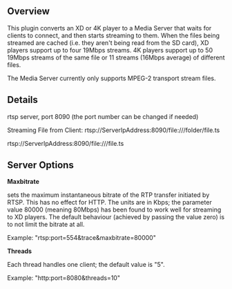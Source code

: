 Overview
--------
<p>This plugin converts an XD or 4K player to a Media Server that waits for clients to connect, and then starts streaming to them. When the files being streamed are cached (i.e. they aren't being read from the SD card), XD players support up to four 19Mbps streams. 4K players support up to 50 19Mbps streams of the same file or 11 streams (16Mbps average) of different files.</p>
<p>The Media Server currently only supports MPEG-2 transport stream files.</p>

Details
-------------
<p>rtsp server, port 8090 (the port number can be changed if needed)</p>
<p>Streaming File from Client: rtsp://ServerIpAddress:8090/file:///folder/file.ts</p>
<p>rtsp://ServerIpAddress:8090/file:///file.ts</p>

Server Options
------------------
<p><strong>Maxbitrate</strong></p>
<p>sets the maximum instantaneous bitrate of the RTP transfer initiated by RTSP. This has no effect for HTTP. The units are in Kbps; the parameter value 80000 (meaning 80Mbps) has been found to work well for streaming to XD players. The default behaviour (achieved by passing the value zero) is to not limit the bitrate at all.</p>

<p>Example: "rtsp:port=554&trace&maxbitrate=80000"</p>

<p><strong>Threads</strong></p>
<p>Each thread handles one client; the default value is "5".</p>

<p>Example: "http:port=8080&threads=10"</p>
